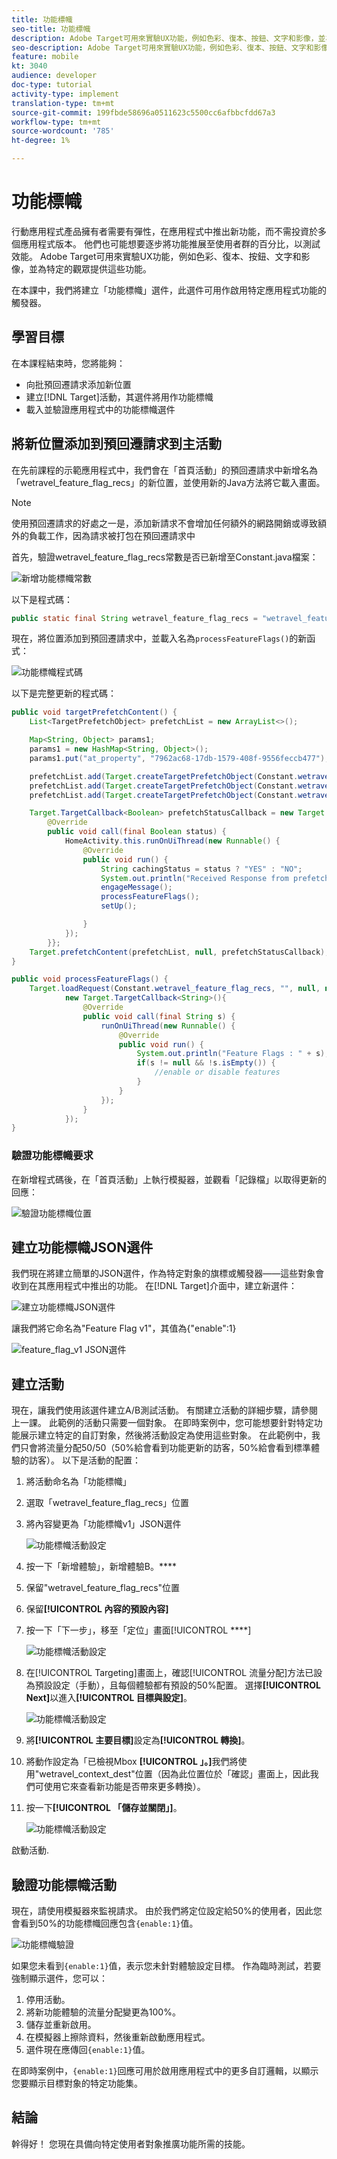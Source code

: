 ```yaml
---
title: 功能標幟
seo-title: 功能標幟
description: Adobe Target可用來實驗UX功能，例如色彩、復本、按鈕、文字和影像，並為特定的觀眾提供這些功能。
seo-description: Adobe Target可用來實驗UX功能，例如色彩、復本、按鈕、文字和影像，並為特定的觀眾提供這些功能。
feature: mobile
kt: 3040
audience: developer
doc-type: tutorial
activity-type: implement
translation-type: tm+mt
source-git-commit: 199fbde58696a0511623c5500cc6afbbcfdd67a3
workflow-type: tm+mt
source-wordcount: '785'
ht-degree: 1%

---
```



# 功能標幟

行動應用程式產品擁有者需要有彈性，在應用程式中推出新功能，而不需投資於多個應用程式版本。 他們也可能想要逐步將功能推展至使用者群的百分比，以測試效能。 Adobe Target可用來實驗UX功能，例如色彩、復本、按鈕、文字和影像，並為特定的觀眾提供這些功能。

在本課中，我們將建立「功能標幟」選件，此選件可用作啟用特定應用程式功能的觸發器。

## 學習目標

在本課程結束時，您將能夠：

* 向批預回遷請求添加新位置
* 建立[!DNL Target]活動，其選件將用作功能標幟
* 載入並驗證應用程式中的功能標幟選件

## 將新位置添加到預回遷請求到主活動

在先前課程的示範應用程式中，我們會在「首頁活動」的預回遷請求中新增名為「wetravel_feature_flag_recs」的新位置，並使用新的Java方法將它載入畫面。

>[!NOTE]
>
>使用預回遷請求的好處之一是，添加新請求不會增加任何額外的網路開銷或導致額外的負載工作，因為請求被打包在預回遷請求中

首先，驗證wetravel_feature_flag_recs常數是否已新增至Constant.java檔案：

![新增功能標幟常數](assets/feature_flag_constant.jpg)

以下是程式碼：

```java
public static final String wetravel_feature_flag_recs = "wetravel_feature_flag_recs";
```

現在，將位置添加到預回遷請求中，並載入名為`processFeatureFlags()`的新函式：

![功能標幟程式碼](assets/feature_flag_code.jpg)

以下是完整更新的程式碼：

```java
public void targetPrefetchContent() {
    List<TargetPrefetchObject> prefetchList = new ArrayList<>();

    Map<String, Object> params1;
    params1 = new HashMap<String, Object>();
    params1.put("at_property", "7962ac68-17db-1579-408f-9556feccb477");

    prefetchList.add(Target.createTargetPrefetchObject(Constant.wetravel_engage_home, params1));
    prefetchList.add(Target.createTargetPrefetchObject(Constant.wetravel_engage_search, params1));
    prefetchList.add(Target.createTargetPrefetchObject(Constant.wetravel_feature_flag_recs, params1));

    Target.TargetCallback<Boolean> prefetchStatusCallback = new Target.TargetCallback<Boolean>() {
        @Override
        public void call(final Boolean status) {
            HomeActivity.this.runOnUiThread(new Runnable() {
                @Override
                public void run() {
                    String cachingStatus = status ? "YES" : "NO";
                    System.out.println("Received Response from prefetch : " + cachingStatus);
                    engageMessage();
                    processFeatureFlags();
                    setUp();

                }
            });
        }};
    Target.prefetchContent(prefetchList, null, prefetchStatusCallback);
}

public void processFeatureFlags() {
    Target.loadRequest(Constant.wetravel_feature_flag_recs, "", null, null, null,
            new Target.TargetCallback<String>(){
                @Override
                public void call(final String s) {
                    runOnUiThread(new Runnable() {
                        @Override
                        public void run() {
                            System.out.println("Feature Flags : " + s);
                            if(s != null && !s.isEmpty()) {
                                //enable or disable features
                            }
                        }
                    });
                }
            });
}
```

### 驗證功能標幟要求

在新增程式碼後，在「首頁活動」上執行模擬器，並觀看「記錄檔」以取得更新的回應：

![驗證功能標幟位置](assets/feature_flag_code_logcat.jpg)

## 建立功能標幟JSON選件

我們現在將建立簡單的JSON選件，作為特定對象的旗標或觸發器——這些對象會收到在其應用程式中推出的功能。 在[!DNL Target]介面中，建立新選件：

![建立功能標幟JSON選件](assets/feature_flag_json_offer.jpg)

讓我們將它命名為&quot;Feature Flag v1&quot;，其值為{&quot;enable&quot;:1}

![feature_flag_v1 JSON選件](assets/feature_flag_json_name.jpg)

## 建立活動

現在，讓我們使用該選件建立A/B測試活動。 有關建立活動的詳細步驟，請參閱上一課。 此範例的活動只需要一個對象。 在即時案例中，您可能想要針對特定功能展示建立特定的自訂對象，然後將活動設定為使用這些對象。 在此範例中，我們只會將流量分配50/50（50%給會看到功能更新的訪客，50%給會看到標準體驗的訪客）。 以下是活動的配置：

1. 將活動命名為「功能標幟」
1. 選取「wetravel_feature_flag_recs」位置
1. 將內容變更為「功能標幟v1」JSON選件

   ![功能標幟活動設定](assets/feature_flag_activity.jpg)

1. 按一下「新增體驗」，新增體驗B。****
1. 保留&quot;wetravel_feature_flag_recs&quot;位置
1. 保留&#x200B;**[!UICONTROL 內容的預設內容]**
1. 按一下「下一步」，移至「定位」畫面[!UICONTROL ****]

   ![功能標幟活動設定](assets/feature_flag_activity_2.jpg)

1. 在[!UICONTROL Targeting]畫面上，確認[!UICONTROL 流量分配]方法已設為預設設定（手動），且每個體驗都有預設的50%配置。 選擇&#x200B;**[!UICONTROL Next]**&#x200B;以進入&#x200B;**[!UICONTROL 目標與設定]**。

   ![功能標幟活動設定](assets/feature_flag_activity_3.jpg)

1. 將&#x200B;**[!UICONTROL 主要目標]**&#x200B;設定為&#x200B;**[!UICONTROL 轉換]**。
1. 將動作設定為「已檢視Mbox **[!UICONTROL 」。]**&#x200B;我們將使用&quot;wetravel_context_dest&quot;位置（因為此位置位於「確認」畫面上，因此我們可使用它來查看新功能是否帶來更多轉換）。
1. 按一下&#x200B;**[!UICONTROL 「儲存並關閉」]**。

   ![功能標幟活動設定](assets/feature_flag_activity_4.jpg)

啟動活動.

## 驗證功能標幟活動

現在，請使用模擬器來監視請求。 由於我們將定位設定給50%的使用者，因此您會看到50%的功能標幟回應包含`{enable:1}`值。

![功能標幟驗證](assets/feature_flag_validation.jpg)

如果您未看到`{enable:1}`值，表示您未針對體驗設定目標。 作為臨時測試，若要強制顯示選件，您可以：

1. 停用活動。
1. 將新功能體驗的流量分配變更為100%。
1. 儲存並重新啟用。
1. 在模擬器上擦除資料，然後重新啟動應用程式。
1. 選件現在應傳回`{enable:1}`值。

在即時案例中，`{enable:1}`回應可用於啟用應用程式中的更多自訂邏輯，以顯示您要顯示目標對象的特定功能集。

## 結論

幹得好！ 您現在具備向特定使用者對象推廣功能所需的技能。
